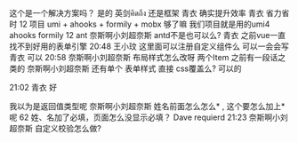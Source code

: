 
这个是一个解决方案吗？ 是的
英剑คิดถึง
还是框架 
青衣
确实提升效率 
青衣
省力省时 
12
 项目 umi + ahooks + formily + mobx 够了嘛 
 我们项目就是用的umi4 ahooks formily
12
ant 
奈斯啊小刘超奈斯
antd不是也可以么? 
青衣
之前vue一直找不到好用的表单引擎 
20:48
王小玟
这里面可以注册自定义组件么 可以一会会写
青衣
可以 
20:58
奈斯啊小刘超奈斯
布局样式怎么改呀
两个Item 之前有一段话之类的 
奈斯啊小刘超奈斯
还有单个 表单样式 直接 css覆盖么? 可以的

21:02
青衣
好 




我以为是返回值类型呢 
奈斯啊小刘超奈斯
姓名前面怎么怎么*  ,  这个要怎么加上*呢 
62
姓、名加了必填，页面怎么没显示必填？ 
Dave
requierd 
21:23
奈斯啊小刘超奈斯
自定义校验怎么做? 
